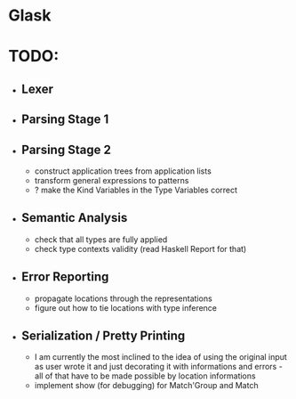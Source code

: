 # Glask


# TODO:
- ## Lexer
- ## Parsing Stage 1
- ## Parsing Stage 2
  - construct application trees from application lists
  - transform general expressions to patterns
  - ? make the Kind Variables in the Type Variables correct
- ## Semantic Analysis
  - check that all types are fully applied
  - check type contexts validity (read Haskell Report for that)

- ## Error Reporting
  - propagate locations through the representations
  - figure out how to tie locations with type inference

- ## Serialization / Pretty Printing
  - I am currently the most inclined to the idea of using the original input as user wrote it and just decorating it with informations and errors - all of that have to be made possible by location informations
  - implement show (for debugging) for Match'Group and Match